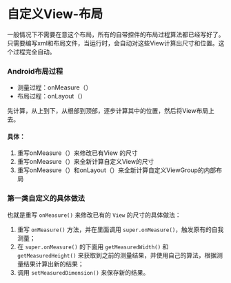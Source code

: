 # 自定义View-布局

一般情况下不需要在意这个布局，所有的自带控件的布局过程算法都已经写好了。只需要编写xml和布局文件，当运行时，会自动对这些View计算出尺寸和位置。这个过程完全自动。

### Android布局过程

- 测量过程：onMeasure（）
- 布局过程：onLayout（）

先计算，从上到下，从根部到顶部，逐步计算其中的位置，然后将View布局上去。

#### 具体：

1. 重写onMeasure（）来修改已有View 的尺寸
2. 重写onMeasure（）来全新计算自定义View的尺寸
3. 重写onMeasure（）和onLayout（）来全新计算自定义ViewGroup的内部布局

### 第一类自定义的具体做法

也就是重写 `onMeasure()` 来修改已有的 `View` 的尺寸的具体做法：

1. 重写 `onMeasure()` 方法，并在里面调用 `super.onMeasure()`，触发原有的自我测量；
2. 在 `super.onMeasure()` 的下面用 `getMeasuredWidth()` 和 `getMeasuredHeight()` 来获取到之前的测量结果，并使用自己的算法，根据测量结果计算出新的结果；
3. 调用 `setMeasuredDimension()` 来保存新的结果。